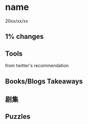 # name
20xx/xx/xx 


## 1% changes
## Tools
from twitter's recommendation

## Books/Blogs Takeaways 
## 剧集
## Puzzles


